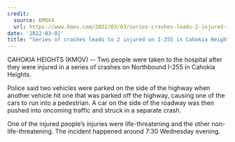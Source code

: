 ```yaml
---
credit:
  source: KMOV4
  url: https://www.kmov.com/2022/03/03/series-crashes-leads-2-injured-i-255-cahokia-heights/
date: '2022-03-02'
title: "Series of crashes leads to 2 injured on I-255 in Cahokia Heights"
---
```

CAHOKIA HEIGHTS (KMOV) -- Two people were taken to the hospital after they were injured in a series of crashes on Northbound I-255 in Cahokia Heights.

Police said two vehicles were parked on the side of the highway when another vehicle hit one that was parked off the highway, causing one of the cars to run into a pedestrian. A car on the side of the roadway was then pushed into oncoming traffic and struck in a separate crash.

One of the injured people’s injuries were life-threatening and the other non-life-threatening. The incident happened around 7:30 Wednesday evening.
